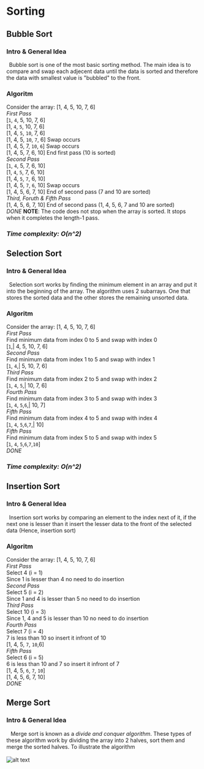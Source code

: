 # Sorting
## Bubble Sort
### Intro & General Idea
&ensp;Bubble sort is one of the most basic sorting method.
The main idea is to compare and swap each adjecent data until the data is sorted and therefore the data with smallest value is "bubbled" to the front.
### Algoritm
Consider the array: [1, 4, 5, 10, 7, 6]<br>
*_First Pass_*<br>
[`1`, `4`, 5, 10, 7, 6]<br>
[1, `4`, `5`, 10, 7, 6]<br>
[1, 4, `5`, `10`, 7, 6]<br>
[1, 4, 5, `10`, `7`, 6] Swap occurs <br>
[1, 4, 5, 7, `10`, `6`] Swap occurs <br>
[1, 4, 5, 7, 6, 10] End first pass (10 is sorted)<br>
*_Second Pass_*<br>
[`1`, `4`, 5, 7, 6, 10] <br>
[1, `4`, `5`, 7, 6, 10] <br>
[1, 4, `5`, `7`, 6, 10] <br>
[1, 4, 5, `7`, `6`, 10] Swap occurs <br>
[1, 4, 5, 6, 7, 10] End of second pass (7 and 10 are sorted)<br>
*_Third, Foruth & Fifth Pass_*<br>
[1, 4, 5, 6, 7, 10] End of second pass (1, 4, 5, 6, 7 and 10 are sorted)<br>
_*DONE*_
**NOTE**: The code does not stop when the array is sorted. It stops when it completes the length-1 pass.<br>
### *_Time complexity: O(n^2)_*

## Selection Sort
### Intro & General Idea
&ensp;Selection sort works by finding the minimum element in an array and put it into the beginning of the array. The algorithm uses 2 subarrays. One that stores the sorted data and the other stores the remaining unsorted data.
### Algoritm
Consider the array: [1, 4, 5, 10, 7, 6]<br>
*_First Pass_*<br>
Find minimum data from index 0 to 5 and swap with index 0<br>
[`1`,| 4, 5, 10, 7, 6]<br>
*_Second Pass_*<br>
Find minimum data from index 1 to 5 and swap with index 1<br>
[`1`, `4`,| 5, 10, 7, 6]<br>
*_Third Pass_*<br>
Find minimum data from index 2 to 5 and swap with index 2<br>
[`1`, `4`, `5`,| 10, 7, 6]<br>
*_Fourth Pass_*<br>
Find minimum data from index 3 to 5 and swap with index 3<br>
[`1`, `4`, `5`,`6`,| 10, 7]<br>
*_Fifth Pass_*<br>
Find minimum data from index 4 to 5 and swap with index 4<br>
[`1`, `4`, `5`,`6`,`7`,| 10]<br>
*_Fifth Pass_*<br>
Find minimum data from index 5 to 5 and swap with index 5<br>
[`1`, `4`, `5`,`6`,`7`,`10`]<br>
_*DONE*_
### *_Time complexity: O(n^2)_*

## Insertion Sort
### Intro & General Idea
&ensp;Insertion sort works by comparing an element to the index next of it, if the next one is lesser than it insert the lesser data to the front of the selected data (Hence, insertion sort)
### Algoritm
Consider the array: [1, 4, 5, 10, 7, 6]<br>
*_First Pass_*<br>
Select 4 (i = 1)<br>
Since 1 is lesser than 4 no need to do insertion<br>
*_Second Pass_*<br>
Select 5 (i = 2)<br>
Since 1 and 4 is lesser than 5 no need to do insertion<br>
*_Third Pass_*<br>
Select 10 (i = 3)<br>
Since 1, 4 and 5 is lesser than 10 no need to do insertion<br>
*_Fourth Pass_*<br>
Select 7 (i = 4)<br>
7 is less than 10 so insert it infront of 10<br>
[1, 4, 5, `7`, `10`,6]<br>
*_Fifth Pass_*<br>
Select 6 (i = 5)<br>
6 is less than 10 and 7 so insert it infront of 7<br>
[1, 4, 5, `6`, `7`, `10`]<br>
[1, 4, 5, 6, 7, 10]<br>
_*DONE*_

## Merge Sort
### Intro & General Idea
&ensp; Merge sort is known as a *_divide and conquer algorithm_*. These types of these algorithm work by dividing the array into 2 halves, sort them and merge the sorted halves. To illustrate the algorithm<br><br>
![alt text](https://media.geeksforgeeks.org/wp-content/cdn-uploads/Merge-Sort-Tutorial.png)<br>

